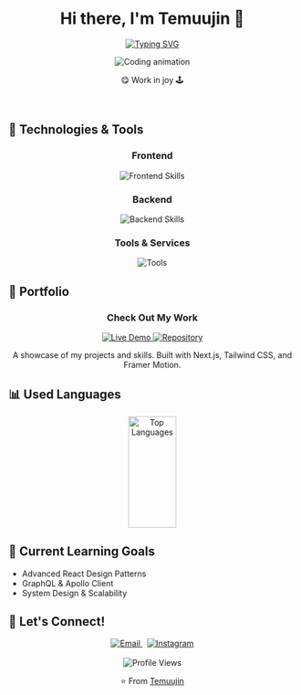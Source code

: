 <h1 align="center">Hi there, I'm Temuujin 👋</h1>

<p align="center">
  <a href="https://git.io/typing-svg">
    <img src="https://readme-typing-svg.herokuapp.com?font=Fira+Code&weight=600&size=24&duration=4000&pause=1000&color=36BCF7&center=true&vCenter=true&width=500&lines=Full-Stack+Developer;Problem+Solver;Always+Learning+New+Things" alt="Typing SVG" />
  </a>
</p>
  
<div align="center">
  <img src="https://media4.giphy.com/media/v1.Y2lkPTc5MGI3NjExdm0zNmxxazk1M2EzaDc4MGFhZ292aDdwYmd1MDhyNWlidnUyMGwzcSZlcD12MV9pbnRlcm5hbF9naWZfYnlfaWQmY3Q9Zw/XGqDsE3owV0RO/giphy.gif" alt="Coding animation" />
</div>
<div align="center">
<p>😋 Work in joy 🕹️</p>
  </div>

<br />

## 🔧 Technologies & Tools

<div align="center">
  <h3>Frontend</h3>
  <img src="https://skillicons.dev/icons?i=html,css,js,ts,react,nextjs,tailwind,graphql" alt="Frontend Skills" />
  
  <h3>Backend</h3>
  <img src="https://skillicons.dev/icons?i=nodejs,express,mongodb,python,fastapi,postgresql" alt="Backend Skills" />
  
  <h3>Tools & Services</h3>
  <img src="https://skillicons.dev/icons?i=vercel,github,git,npm,notion,cloudflare,aws" alt="Tools" />
</div>

## 🌟 Portfolio

<div align="center">
  <h3>Check Out My Work</h3>
  <a href="https://temuujin-portfolio.vercel.app" target="_blank">
    <img src="https://img.shields.io/badge/-Live_Demo-FF5722?style=for-the-badge&logo=vercel&logoColor=white" alt="Live Demo">
  </a>
  <a href="https://github.com/mkae8/Temuujin-Portfolio" target="_blank">
    <img src="https://img.shields.io/badge/-Repository-000?style=for-the-badge&logo=github&logoColor=white" alt="Repository">
  </a>
  <p>A showcase of my projects and skills. Built with Next.js, Tailwind CSS, and Framer Motion.</p>
</div>

## 📊 Used Languages

<div align="center">
  <img width="41%" height="195px" src="https://github-readme-stats.vercel.app/api/top-langs/?username=mkae8&layout=compact&hide_border=true&title_color=ffffff&text_color=ffffff&bg_color=0d1117" alt="Top Languages" />
</div>

## 🌱 Current Learning Goals

- Advanced React Design Patterns
- GraphQL & Apollo Client
- System Design & Scalability

## 💬 Let's Connect!

<div align="center">
  <a href="mailto:mkae.dev@gmail.com">
 <img src="https://skillicons.dev/icons?i=gmail" alt="Email" />
  </a>
  &nbsp;
  <a href="https://instagram.com/mkae8">
     <img src="https://skillicons.dev/icons?i=instagram" alt="Instagram" />
  </a>
</div>

<br />

<div align="center">
  <img src="https://komarev.com/ghpvc/?username=mkae8&color=blueviolet&style=for-the-badge&label=Profile+Views" alt="Profile Views" />
</div>

<p align="center">⭐️ From <a href="https://github.com/mkae8">Temuujin</a></p>
